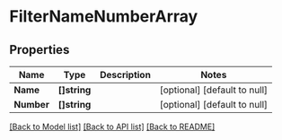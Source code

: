 # FilterNameNumberArray

## Properties
Name | Type | Description | Notes
------------ | ------------- | ------------- | -------------
**Name** | **[]string** |  | [optional] [default to null]
**Number** | **[]string** |  | [optional] [default to null]

[[Back to Model list]](../README.md#documentation-for-models) [[Back to API list]](../README.md#documentation-for-api-endpoints) [[Back to README]](../README.md)


